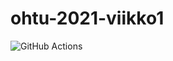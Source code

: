 # ohtu-2021-viikko1

![GitHub Actions](https://github.com/hypatrik/ohtu-2021-viikko1//workflows/CI/badge.svg)
